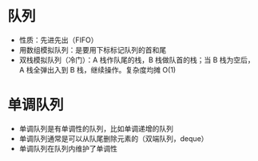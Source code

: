 # 队列

- 性质：先进先出（FIFO）
- 用数组模拟队列：是要用下标标记队列的首和尾
- 双栈模拟队列（冷门）：A 栈作队尾的栈，B 栈做队首的栈；当 B 栈为空后，A 栈全弹出入到 B 栈，继续操作。复杂度均摊 O(1)

# 单调队列

- 单调队列是有单调性的队列，比如单调递增的队列
- 单调队列通常是可以从队尾删除元素的（双端队列，deque）
- 单调队列在队列内维护了单调性
